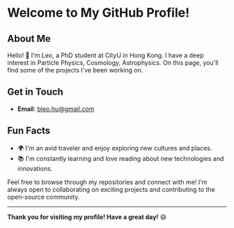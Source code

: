 # Welcome to My GitHub Profile!



## About Me

Hello! 👋 I'm Leo, a PhD student at CityU in Hong Kong. I have a deep interest in Particle Physics, Cosmology, Astrophysics. On this page, you'll find some of the projects I've been working on.


## Get in Touch

- **Email**: [bleo.hu@gmail.com](mailto:your-email@example.com)

## Fun Facts

- 🌍 I'm an avid traveler and enjoy exploring new cultures and places.
- 📚 I'm constantly learning and love reading about new technologies and innovations.

Feel free to browse through my repositories and connect with me! I'm always open to collaborating on exciting projects and contributing to the open-source community.

---

**Thank you for visiting my profile! Have a great day!** 😄
